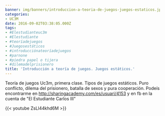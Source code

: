 ```yaml
---
banner: img/banners/introduccion-a-teoria-de-juegos-juegos-estaticos.jpg
categories:
- UC3M
date: 2016-09-02T03:38:05.000Z
tags:
- #Elestudianteuc3m
- #Elestudiante
- #teoríadejuegos
- #Juegosestáticos
- #introducciónateoríadejuegos
- #parnone
- #piedra papel o tijera
- #dilemadelprisionero
title: 'Introducción a teoría de juegos. Juegos estáticos.'
---
```


Teoría de juegos Uc3m, primera clase. Tipos de juegos estáticos. Puro conflicto, dilema del prisionero, batalla de sexos y pura cooperación. Podeís encontrarme en http://sharingacademy.com/es/usuari/4153 y  en fb en la cuenta de "El Estudiante Carlos III"

{{< youtube ZsLl44khd6M >}}
